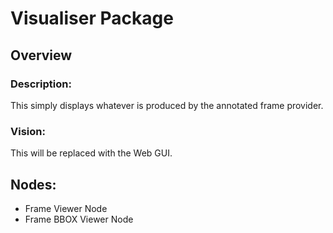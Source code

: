 # Visualiser Package

## Overview

### Description: 

This simply displays whatever is produced by the annotated frame provider.

### Vision: 

This will be replaced with the Web GUI.

## Nodes:

- Frame Viewer Node
- Frame BBOX Viewer Node